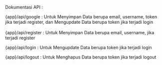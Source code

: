 Dokumentasi API :

{app}/api/google : Untuk Menyimpan Data berupa email, username, token jika terjadi register, dan Mengupdate Data berupa token jika terjadi login
<br>
<br>
{app}/api/register : Untuk Menyimpan Data berupa email, username, jika terjadi register

{app}/api/login : Untuk Mengupdate Data berupa token jika terjadi login

{app}/api/logout : Untuk Menghapus Data berupa token jika terjadi logout
